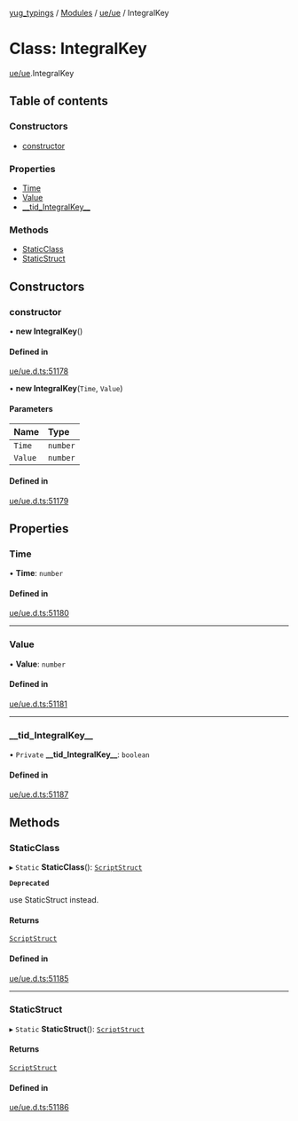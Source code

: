 [yug_typings](../README.md) / [Modules](../modules.md) / [ue/ue](../modules/ue_ue.md) / IntegralKey

# Class: IntegralKey

[ue/ue](../modules/ue_ue.md).IntegralKey

## Table of contents

### Constructors

- [constructor](ue_ue.IntegralKey.md#constructor)

### Properties

- [Time](ue_ue.IntegralKey.md#time)
- [Value](ue_ue.IntegralKey.md#value)
- [\_\_tid\_IntegralKey\_\_](ue_ue.IntegralKey.md#__tid_integralkey__)

### Methods

- [StaticClass](ue_ue.IntegralKey.md#staticclass)
- [StaticStruct](ue_ue.IntegralKey.md#staticstruct)

## Constructors

### constructor

• **new IntegralKey**()

#### Defined in

[ue/ue.d.ts:51178](https://github.com/YugMetaverse/yug_typings/blob/25cad34/ue/ue.d.ts#L51178)

• **new IntegralKey**(`Time`, `Value`)

#### Parameters

| Name | Type |
| :------ | :------ |
| `Time` | `number` |
| `Value` | `number` |

#### Defined in

[ue/ue.d.ts:51179](https://github.com/YugMetaverse/yug_typings/blob/25cad34/ue/ue.d.ts#L51179)

## Properties

### Time

• **Time**: `number`

#### Defined in

[ue/ue.d.ts:51180](https://github.com/YugMetaverse/yug_typings/blob/25cad34/ue/ue.d.ts#L51180)

___

### Value

• **Value**: `number`

#### Defined in

[ue/ue.d.ts:51181](https://github.com/YugMetaverse/yug_typings/blob/25cad34/ue/ue.d.ts#L51181)

___

### \_\_tid\_IntegralKey\_\_

• `Private` **\_\_tid\_IntegralKey\_\_**: `boolean`

#### Defined in

[ue/ue.d.ts:51187](https://github.com/YugMetaverse/yug_typings/blob/25cad34/ue/ue.d.ts#L51187)

## Methods

### StaticClass

▸ `Static` **StaticClass**(): [`ScriptStruct`](ue_ue.ScriptStruct.md)

**`Deprecated`**

use StaticStruct instead.

#### Returns

[`ScriptStruct`](ue_ue.ScriptStruct.md)

#### Defined in

[ue/ue.d.ts:51185](https://github.com/YugMetaverse/yug_typings/blob/25cad34/ue/ue.d.ts#L51185)

___

### StaticStruct

▸ `Static` **StaticStruct**(): [`ScriptStruct`](ue_ue.ScriptStruct.md)

#### Returns

[`ScriptStruct`](ue_ue.ScriptStruct.md)

#### Defined in

[ue/ue.d.ts:51186](https://github.com/YugMetaverse/yug_typings/blob/25cad34/ue/ue.d.ts#L51186)
